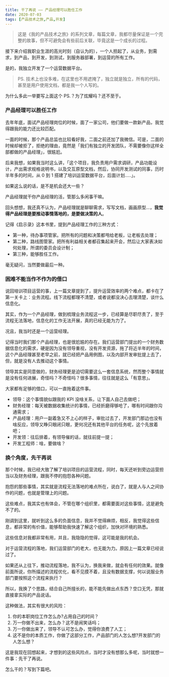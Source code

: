 ```yaml
---
title: 干了再说 —— 产品经理可以胜任工作
date: 2020-07-03
tags: [产品技术之旅,产品,开发]
---
```


> 这是《我的产品技术之旅》的系列文章，每篇文章，我都尽量保证是一个完整的故事，但不可避免会有些前后关联，毕竟这是一个成长的过程。

接下来介绍我职业生涯的高光时刻（自认为的），一个人担起了，从业务，到需求，到产品，到开发，到测试，到服务器部署，到运营的所有工作。

是的，我独立开发了一个运营数据平台。

> PS. 技术上也没多难，在这里也不用遮掩了，独立就是独立，所有的代码，甚至是用户使用文档，都是我一个人写的。

为什么多此一举要写上面这个 PS.？为了炫耀吗？还不至于。

### 产品经理可以胜任工作

去年年底，面试产品经理岗位的时候，面了一家公司，他们要做一款新产品，我觉得跟我的能力还比较匹配。

一面的时候，那个产品总监也比较看好我，二面之前还加了我微信。可是，二面的时候却被拒了，拒绝的理由，竟然是「我们有独立的开发团队，不需要像你这样全部都做的产品经理」，很尴尬。

后来我想，如果我当时这么讲，「这个项目，我负责用户需求调研，产品功能设计，产出需求规格说明书，以及交互原型文档，然后，协同开发测试的同事，历时半年多的时间，从 0 到 1 搭建了培训运营数据平台，后面计划.....」。

如果这么说的话，是不是机会还大一些？

产品经理就干你产品经理的活，管那么多闲事干嘛。

回头想想，我还真不认为，产品经理就是聊聊需求，写写文档，画画原型...，**我觉得产品经理是要推动事情落地的，是要做决策的人**。

记得《启示录》这本书里，提到产品经理工作的三种方式：

- 第一种，待办事项管家。把所有的问题和决策都甩给老板，让老板去处理；
- 第二种，路线图管家。把所有利益相关者都召集起来开会，然后让大家表决如何处理，所谓的委员会设计制；
- 第三种，能够胜任工作。

毫无疑问，当然要做最后一种。

### 困难不能当作不作为的借口

说回培训项目运营的事，上一篇文章提到了，提升运营效率的两个难点，都卡在了第一关卡上：业务流程。线下流程都理不清楚，或者说都没决心去理清楚，谈什么信息化。

其实，作为一个产品经理，做到梳理业务流程这一步，已经算是尽职尽责了，至于流程无法落地，信息化的工作无法开展，真的已经无能为力了。

况且，我当时还是一个运营经理。

记得当时我们那个产品经理，也是很尬尴的存在。我们运营部门提出的一个财务数据信息化的需求，硬是因为没有领导重视，没有开发资源，拖了将近半年的时间，这个产品经理甚至老早之前，就已经把产品用例图，以及内部开发审批提上去了，但，就是没有人去推动这个事情。

领导其实是同意做的，财务经理更是迫切需要这么一套信息系统，然而整个事情就是没有任何进展，奇怪吗？不奇怪吗？很多事情，往往就是这么「有意思」。

大家都有足够的借口，可以一直拖着这件事。

- 领导：这个事情貌似跟我的 KPI 没啥关系，让下面人自己去做吧；
- 财务经理：每天被数据收集统计的事情，已经折磨得够呛了，哪有时间跟你沟通需求；
- 产品经理：用户一副着急又不上心的样子，审批过去了，开发部门那边也没有啥反应，领导又睁只眼闭只眼，更何况还有其他平台的任务呢，这个先放着吧；
- 开发领：往后排着，有领导催的话，就往前提一提；
- 开发工程师：啥，要做啥？

### 换个角度，先干再说

那个时候，我已经大致了解了培训项目的运营流程，同时，每天还听到旁边运营担当以及财务经理，跟我不停的抱怨各种问题。

抱怨的那些事情，其实就是流程无法落地的难点所在，说白了，就是人与人之间协作的问题，也就是管理上的问题。

这些难点，我其实也有体会，不管在哪个组织里，都需要面对这些事情，这是避免不了的。

刚调到这里，就听到这么多的负面信息，我并不觉得麻烦，相反，我觉得这些信息，都非常的有价值，能够帮助我快速了解这个组织，加快对环境的熟悉。

这些信息对我都非常有用，并且，我隐隐的觉得，这可能是我的机会。

对于运营流程的落地，我们运营部门的老大，也无能为力。原因上一篇文章已经说过了。

如果还从上往下，推动流程落地，我不认为，换我来做，就会有任何的效果。就像前面所说，你所描述的流程优化，看不见摸不着，且没有数据支撑，何以说服业务部门要按照这个流程来执行？

所以，我换了个思路，结合自己所擅长的，能不能先做出点东西？空口无凭，那就直接拿实际的产品说话。

这种做法，其实有很大的风险：

1. 你的本职岗位工作怎么办?占用自己的时间？
2. 万一你做不出来，怎么办？这不是闹笑话吗；
3. 万一你做出来了，领导不认可怎么办，觉得你浪费了人工；
4. 这不是你的本质工作，你做了这部分工作，产品部门的人怎么想?开发部门的人怎么想？

这是我现在回想起来，才想到的这些风险点，当时才没有想那么多呢，当时就想一件事：先干了再说。

怎么干的？写到下篇吧。
